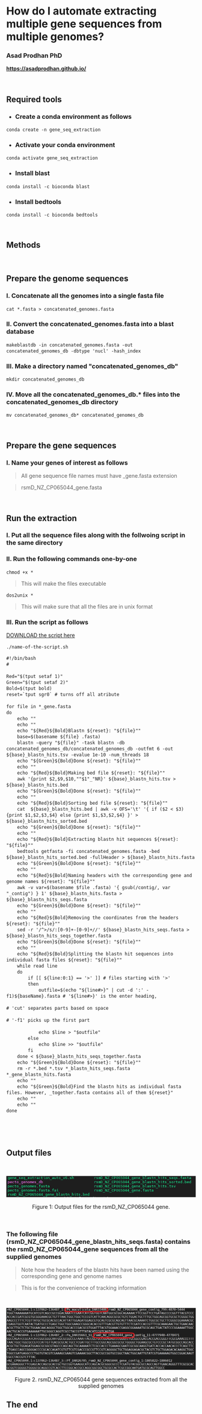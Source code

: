 # **How do I automate extracting multiple gene sequences from multiple genomes?** <br />


### **Asad Prodhan PhD** 

**https://asadprodhan.github.io/**

<br />


## **Required tools**


- ### Create a conda environment as follows


```
conda create -n gene_seq_extraction
```


- ### Activate your conda environment


```
conda activate gene_seq_extraction
```


- ### Install blast


```
conda install -c bioconda blast
```


- ### Install bedtools


```
conda install -c bioconda bedtools
```


<br />


## **Methods**


<br />


## Prepare the genome sequences


### I. Concatenate all the genomes into a single fasta file


```
cat *.fasta > concatenated_genomes.fasta
```


### II. Convert the concatenated_genomes.fasta into a blast database


```
makeblastdb -in concatenated_genomes.fasta -out concatenated_genomes_db -dbtype 'nucl' -hash_index
```


### III. Make a directory named "concatenated_genomes_db"


```
mkdir concatenated_genomes_db
``` 


### IV. Move all the concatenated_genomes_db.* files into the concatenated_genomes_db directory


```
mv concatenated_genomes_db* concatenated_genomes_db 
``` 


<br />


## Prepare the gene sequences


### I. Name your genes of interest as follows


> All gene sequence file names must have _gene.fasta extension

> rsmD_NZ_CP065044_gene.fasta


<br />


## Run the extraction


### I. Put all the sequence files along with the follwoing script in the same directory 


### II. Run the following commands one-by-one


```
chmod +x *
```


> This will make the files executable


```
dos2unix *
```


> This will make sure that all the files are in unix format



### III. Run the script as follows


[DOWNLOAD the script here](https://github.com/asadprodhan/Gene_seq_extraction_from_multiple_genomes/blob/main/gene_seq_extraction_auto_v8.sh) 


```
./name-of-the-script.sh
```



```
#!/bin/bash
#

Red="$(tput setaf 1)"
Green="$(tput setaf 2)"
Bold=$(tput bold)
reset=`tput sgr0` # turns off all atribute

for file in *_gene.fasta
do
    echo ""
    echo ""
    echo "${Red}${Bold}Blastn ${reset}: "${file}"" 
    base=$(basename ${file} .fasta)
    blastn -query "${file}" -task blastn -db concatenated_genomes_db/concatenated_genomes_db -outfmt 6 -out ${base}_blastn_hits.tsv -evalue 1e-10 -num_threads 18 
    echo "${Green}${Bold}Done ${reset}: "${file}""
    echo ""
    echo "${Red}${Bold}Making bed file ${reset}: "${file}"" 
    awk '{print $2,$9,$10,""$1"_"NR}' ${base}_blastn_hits.tsv > ${base}_blastn_hits.bed
    echo "${Green}${Bold}Done ${reset}: "${file}""
    echo ""
    echo "${Red}${Bold}Sorting bed file ${reset}: "${file}"" 
    cat  ${base}_blastn_hits.bed | awk -v OFS='\t' '{ if ($2 < $3) {print $1,$2,$3,$4} else {print $1,$3,$2,$4} }' >  ${base}_blastn_hits_sorted.bed
    echo "${Green}${Bold}Done ${reset}: "${file}""
    echo ""
    echo "${Red}${Bold}Extracting blastn hit sequences ${reset}: "${file}"" 
    bedtools getfasta -fi concatenated_genomes.fasta -bed ${base}_blastn_hits_sorted.bed -fullHeader > ${base}_blastn_hits.fasta
    echo "${Green}${Bold}Done ${reset}: "${file}""
    echo ""
    echo "${Red}${Bold}Naming headers with the corresponding gene and genome names ${reset}: "${file}""
    awk -v var=$(basename $file .fasta) '{ gsub(/contig/, var "_contig") } 1' ${base}_blastn_hits.fasta > ${base}_blastn_hits_seqs.fasta
    echo "${Green}${Bold}Done ${reset}: "${file}""
    echo ""
    echo "${Red}${Bold}Removing the coordinates from the headers ${reset}: "${file}""
    sed -r '/^>/s/:[0-9]+-[0-9]+//' ${base}_blastn_hits_seqs.fasta > ${base}_blastn_hits_seqs_together.fasta
    echo "${Green}${Bold}Done ${reset}: "${file}""
    echo ""
    echo "${Red}${Bold}Splitting the blastn hit sequences into individual fasta files ${reset}: "${file}""
    while read line
    do
        if [[ ${line:0:1} == '>' ]] # files starting with '>'
        then
            outfile=$(echo "${line#>}" | cut -d ':' -f1)${baseName}.fasta # '${line#>}' is the enter heading, 
                                                                       # 'cut' separates parts based on space
                                                                       # '-f1' picks up the first part
                                                           
            echo $line > "$outfile"
        else
            echo $line >> "$outfile"
        fi
    done < ${base}_blastn_hits_seqs_together.fasta
    echo "${Green}${Bold}Done ${reset}: "${file}""
    rm -r *.bed *.tsv *_blastn_hits_seqs.fasta *_gene_blastn_hits.fasta
    echo ""
    echo "${Green}${Bold}Find the blastn hits as individual fasta files. However, _together.fasta contains all of them ${reset}"
    echo ""
    echo ""
done



```


<br />



## **Output files**


<br />
<p align="center">
  <img 
    src="https://github.com/asadprodhan/gene_seq_extraction_from_multiple_genomes/blob/main/Output_files.PNG"
  >
</p>
<p align = "center">
Figure 1: Output files for the rsmD_NZ_CP065044 gene.
</p>


<br />


### The following file (rsmD_NZ_CP065044_gene_blastn_hits_seqs.fasta) contains the rsmD_NZ_CP065044_gene sequences from all the supplied genomes  


> Note how the headers of the blastn hits have been named using the corresponding gene and genome names


> This is for the convenience of tracking information


<br />
<p align="center">
  <img 
    src="https://github.com/asadprodhan/Gene_seq_extraction_from_multiple_genomes/blob/main/Extracted_sequences_v2.png"
  >
</p>
<p align = "center">
Figure 2. rsmD_NZ_CP065044 gene sequences extracted from all the supplied genomes
</p>


## The end


